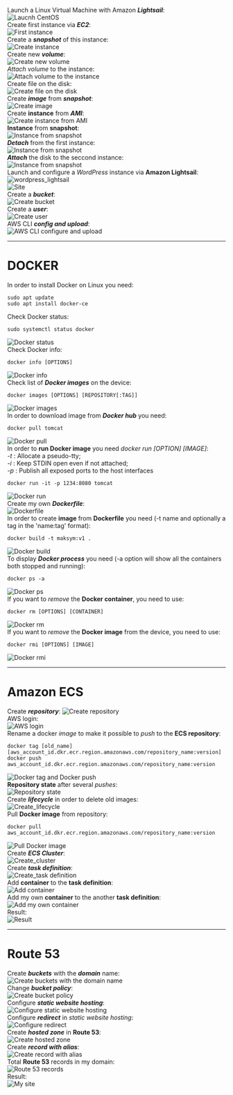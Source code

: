 Launch a Linux Virtual Machine with Amazon ***Lightsail***:  
![Laucnh CentOS](screenshots/centos_lightsail.png)  
Create first instance via ***EC2***:  
![First instance](screenshots/first_instance.png)  
Create a ***snapshot*** of this instance:  
![Create instance](screenshots/instance_backup.png)  
Create new ***volume***:  
![Create new volume](screenshots/Create_new_disk.png)  
*Attach volume* to the instance:  
![Attach volume to the instance](screenshots/attach_disk.png)  
Create file on the disk:  
![Create file on the disk](screenshots/create_file_disk.png)  
Create ***image*** from ***snapshot***:  
![Create image](screenshots/create_image.png)  
Create **instance** from ***AMI***:  
![Create instance from AMI](screenshots/create_instance_from_AMI.png)  
**Instance** from **snapshot**:  
![Instance from snapshot](screenshots/instance_from_snapshot.png)  
***Detach*** from the first instance:  
![Instance from snapshot](screenshots/detach_disk.png)  
***Attach*** the disk to the seccond instance:  
![Instance from snapshot](screenshots/attach_disk_to_instance2.png)  
Launch and configure a *WordPress* instance via **Amazon Lightsail**:  
![wordpress_lightsail](screenshots/wordpress_lightsail.png)  
![Site](screenshots/wordpress_lightsail2.png)  
Create a ***bucket***:  
![Create bucket](screenshots/create_bucket.png)  
Create a ***user***:  
![Create user](screenshots/users.png)  
AWS CLI ***config and upload***:  
![AWS CLI configure and upload](screenshots/aws_configure_upload.png)  
  
  
------------
# DOCKER
  
  
  
In order to install Docker on Linux you need:  
```
sudo apt update
sudo apt install docker-ce
```
Check Docker status:  
```
sudo systemctl status docker
```
![Docker status](screenshots/docker_status.png)  
Check Docker info:  
```
docker info [OPTIONS]
```
![Docker info](screenshots/docker_info.png)  
Check list of ***Docker images*** on the device:
```
docker images [OPTIONS] [REPOSITORY[:TAG]]
```
![Docker images](screenshots/docker_images.png)  
In order to download image from ***Docker hub*** you need:  
```
docker pull tomcat
```
![Docker pull](screenshots/docker_pull.png)  
In order to **run Docker image** you need *docker run [OPTION] [IMAGE]*:  
*-t* : Allocate a pseudo-tty;  
*-i* : Keep STDIN open even if not attached;  
*-p* : Publish all exposed ports to the host interfaces  
```
docker run -it -p 1234:8080 tomcat
```
![Docker run](screenshots/docker_run.png)  
Create my own ***Dockerfile***:  
![Dockerfile](screenshots/dockerfile.png)  
In order to create **image** from **Dockerfile** you need (-t name and optionally a tag in the 'name:tag' format):  
```
docker build -t maksym:v1 .
```
![Docker build](screenshots/docker_build.png)  
To display ***Docker process*** you need (-a option will show all the containers both stopped and running):  
```
docker ps -a
```
![Docker ps](screenshots/docker_ps.png)  
If you want to *remove* the **Docker container**, you need to use:
```
docker rm [OPTIONS] [CONTAINER]
```
![Docker rm](screenshots/docker_rm.png)  
If you want to *remove* the **Docker image** from the device, you need to use: 
```
docker rmi [OPTIONS] [IMAGE]
```
![Docker rmi](screenshots/docker_rmi.png)  
  
  
------------
# Amazon ECS
  
  
  
Create ***repository***:
![Create repository](screenshots/create_repository.png)  
AWS login:  
![AWS login](screenshots/aws_login.png)  
Rename a docker *image* to make it possible to *push* to the **ECS repository**:  
```
docker tag [old_name] [aws_account_id.dkr.ecr.region.amazonaws.com/repository_name:version]
docker push aws_account_id.dkr.ecr.region.amazonaws.com/repository_name:version
```
![Docker tag and Docker push](screenshots/aws_login.png)  
**Repository state** after several *pushes*:  
![Repository state](screenshots/repository.png)  
Create ***lifecycle*** in order to delete old images:  
![Create_lifecycle](screenshots/create_lifecycle.png)  
Pull **Docker image** from repository:  
```
docker pull aws_account_id.dkr.ecr.region.amazonaws.com/repository_name:version
```
![Pull Docker image](screenshots/docker_pull_repository.png)  
Create ***ECS Cluster***:  
![Create_cluster](screenshots/create_cluster.png)  
Create ***task definition***:  
![Create_task definition](screenshots/create_task_definition.png)  
Add **container** to the **task definition**:  
![Add container](screenshots/task_definition_add_container.png)  
Add my own **container** to the another **task definition**:   
![Add my own container](screenshots/add_own_container.png)  
Result:  
![Result](screenshots/result.png)  
  
  
------------
# Route 53
  
  
  
Create ***buckets*** with the ***domain*** name:  
![Create buckets with the domain name](screenshots/create_buckets_with_domain_name.png)  
Change ***bucket policy***:  
![Create bucket policy](screenshots/change_bucket_policy.png)  
Configure ***static website hosting***:  
![Configure static website hosting](screenshots/static_website_hosting.png)  
Configure ***redirect*** in *static website hosting*:  
![Configure redirect](screenshots/redirect.png)  
Create ***hosted zone*** in **Route 53**:  
![Create hosted zone](screenshots/create_hosted_zone.png)  
Create ***record with alias***:  
![Create record with alias](screenshots/create_record_alias.png)  
Total **Route 53** records in my domain:  
![Route 53 records](screenshots/route53_records.png)  
Result:  
![My site](screenshots/my_site.png)  


